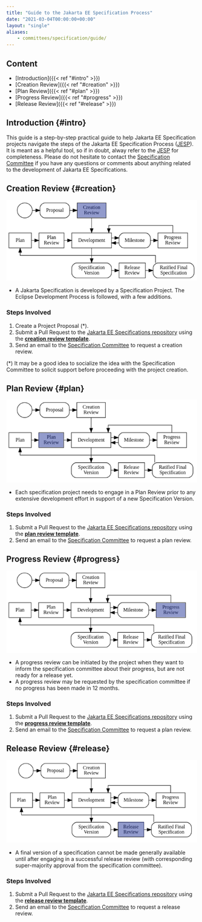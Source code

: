 ```yaml
---
title: "Guide to the Jakarta EE Specification Process"
date: "2021-03-04T00:00:00+00:00"
layout: "single"
aliases:
    - committees/specification/guide/
---
```


## Content

- [Introduction]({{< ref "#intro" >}})
- [Creation Review]({{< ref "#creation" >}})
- [Plan Review]({{< ref "#plan" >}})
- [Progress Review]({{< ref "#progress" >}})
- [Release Review]({{< ref "#release" >}})

## Introduction {#intro}

This guide is a step-by-step practical guide to help Jakarta EE Specification projects navigate the steps of the Jakarta EE Specification Process ([JESP](http://localhost:1313/about/jesp/)). 
It is meant as a helpful tool, so if in doubt, alway refer to the [JESP](http://localhost:1313/about/jesp/) for completeness. Please do not hesitate to contact the [Specification Committee](mailto:jakarta.ee-spec@eclipse.org) if you have any questions or comments about anything related to the development of Jakarta EE Specifications.

## Creation Review {#creation}

![Creation Review](JESP_creation-review.png)

* A Jakarta Specification is developed by a Specification Project. The Eclipse Development Process is followed, with a few additions.

### Steps Involved

1. Create a Project Proposal (*).
2. Submit a Pull Request to the [Jakarta EE Specifications repository](https://github.com/jakartaee/specifications) using the **[creation review template](https://github.com/jakartaee/specifications/blob/master/creation_review_pr_template.md)**.
3. Send an email to the [Specification Committee](mailto:jakarta.ee-spec@eclipse.org) to request a creation review.

(*) It may be a good idea to socialize the idea with the Specification Committee to solicit support before proceeding with the project creation.

## Plan Review {#plan}

![Plan Review](JESP_plan-review.png)

* Each specification project needs to engage in a Plan Review prior to any extensive development effort in support of a new Specification Version. 

### Steps Involved

1. Submit a Pull Request to the [Jakarta EE Specifications repository](https://github.com/jakartaee/specifications) using the **[plan review template](https://github.com/jakartaee/specifications/blob/master/plan_review_pr_template.md)**.
2. Send an email to the [Specification Committee](mailto:jakarta.ee-spec@eclipse.org) to request a plan review.

## Progress Review {#progress}

![Progress Review](JESP_progress-review.png)

* A progress review can be initiated by the project when they want to inform the specification committee about their progress, but are not ready for a release yet.
* A progress review may be requested by the specification committee if no progress has been made in 12 months.

### Steps Involved

1. Submit a Pull Request to the [Jakarta EE Specifications repository](https://github.com/jakartaee/specifications) using the **[progress review template](https://github.com/jakartaee/specifications/blob/master/progress_review_pr_template.md)**.
2. Send an email to the [Specification Committee](mailto:jakarta.ee-spec@eclipse.org) to request a plan review.

## Release Review {#release}

![Release Review](JESP_release-review.png)

* A final version of a specification cannot be made generally available until after engaging in a successful release review (with corresponding super-majority approval from the specification committee).

### Steps Involved

1. Submit a Pull Request to the [Jakarta EE Specifications repository](https://github.com/jakartaee/specifications) using the **[release review template](https://github.com/jakartaee/specifications/blob/master/pull_request_template.md)**.
2. Send an email to the [Specification Committee](mailto:jakarta.ee-spec@eclipse.org) to request a release review.